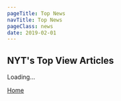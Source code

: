 ```yaml
---
pageTitle: Top News
navTitle: Top News
pageClass: news
date: 2019-02-01
---
```


## NYT's Top View Articles

<div class="newsItems">Loading...</div>

[Home](/)
